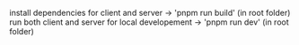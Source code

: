 install dependencies for client and server -> 'pnpm run build' (in root folder)
run both client and server for local developement -> 'pnpm run dev' (in root folder)
